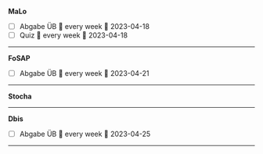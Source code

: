 **MaLo**
- [ ] Abgabe ÜB 🔁 every week 📅 2023-04-18
- [ ] Quiz 🔁 every week 📅 2023-04-18

---

**FoSAP**
- [ ] Abgabe ÜB 🔁 every week  📅 2023-04-21
---
**Stocha**

---

**Dbis**
- [ ] Abgabe ÜB 🔁 every week 📅 2023-04-25
---